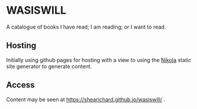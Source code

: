 # WASISWILL
A catalogue of books I have read; I am reading; or I want to read.

## Hosting 
Initially using github pages for hosting with a view to using the [Nikola](https://getnikola.com/) static site generator to generate content.

## Access
Content may be seen at https://shearichard.github.io/wasiswill/ .

